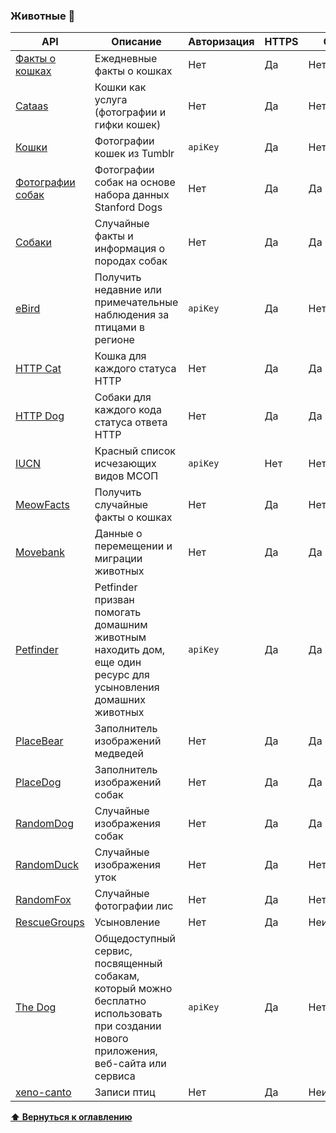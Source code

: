 ### Животные 🐺

| API                                                                                        | Описание                                                                                                                              | Авторизация | HTTPS | CORS       |
| ------------------------------------------------------------------------------------------ | ------------------------------------------------------------------------------------------------------------------------------------- | ----------- | ----- | ---------- |
| [Факты о кошках](https://alexwohlbruck.github.io/cat-facts/)                               | Ежедневные факты о кошках                                                                                                             | Нет         | Да    | Нет        |
| [Cataas](https://cataas.com/)                                                              | Кошки как услуга (фотографии и гифки кошек)                                                                                           | Нет         | Да    | Нет        |
| [Кошки](https://developers.thecatapi.com/)                                                 | Фотографии кошек из Tumblr                                                                                                            | `apiKey`    | Да    | Нет        |
| [Фотографии собак](https://dog.ceo/dog-api/)                                               | Фотографии собак на основе набора данных Stanford Dogs                                                                                | Нет         | Да    | Да         |
| [Собаки](https://dogapi.dog/docs/api-v2)                                                   | Случайные факты и информация о породах собак                                                                                          | Нет         | Да    | Да         |
| [eBird](https://documenter.getpostman.com/view/664302/S1ENwy59)                            | Получить недавние или примечательные наблюдения за птицами в регионе                                                                  | `apiKey`    | Да    | Нет        |
| [HTTP Cat](https://http.cat/)                                                              | Кошка для каждого статуса HTTP                                                                                                        | Нет         | Да    | Да         |
| [HTTP Dog](https://http.dog/)                                                              | Собаки для каждого кода статуса ответа HTTP                                                                                           | Нет         | Да    | Да         |
| [IUCN](http://apiv3.iucnredlist.org/api/v3/docs)                                           | Красный список исчезающих видов МСОП                                                                                                  | `apiKey`    | Нет   | Нет        |
| [MeowFacts](https://github.com/wh-iterabb-it/meowfacts)                                    | Получить случайные факты о кошках                                                                                                     | Нет         | Да    | Нет        |
| [Movebank](https://github.com/movebank/movebank-api-doc)                                   | Данные о перемещении и миграции животных                                                                                              | Нет         | Да    | Да         |
| [Petfinder](https://www.petfinder.com/developers/)                                         | Petfinder призван помогать домашним животным находить дом, еще один ресурс для усыновления домашних животных                          | `apiKey`    | Да    | Да         |
| [PlaceBear](https://placebear.com/)                                                        | Заполнитель изображений медведей                                                                                                      | Нет         | Да    | Да         |
| [PlaceDog](https://place.dog)                                                              | Заполнитель изображений собак                                                                                                         | Нет         | Да    | Да         |
| [RandomDog](https://random.dog/woof.json)                                                  | Случайные изображения собак                                                                                                           | Нет         | Да    | Да         |
| [RandomDuck](https://random-d.uk/api)                                                      | Случайные изображения уток                                                                                                            | Нет         | Да    | Нет        |
| [RandomFox](https://randomfox.ca/floof/)                                                   | Случайные фотографии лис                                                                                                              | Нет         | Да    | Нет        |
| [RescueGroups](https://userguide.rescuegroups.org/display/APIDG/API+Developers+Guide+Home) | Усыновление                                                                                                                           | Нет         | Да    | Неизвестно |
| [The Dog](https://thedogapi.com/)                                                          | Общедоступный сервис, посвященный собакам, который можно бесплатно использовать при создании нового приложения, веб-сайта или сервиса | `apiKey`    | Да    | Нет        |
| [xeno-canto](https://xeno-canto.org/explore/api)                                           | Записи птиц                                                                                                                           | Нет         | Да    | Неизвестно |

**[⬆ Вернуться к оглавлению](../Index.md)**
